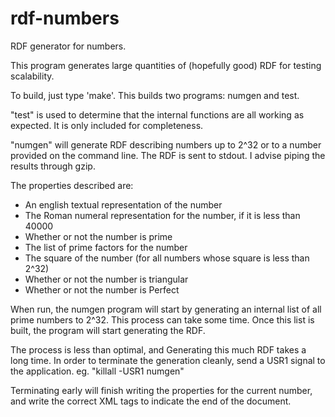 rdf-numbers
===========

RDF generator for numbers.

This program generates large quantities of (hopefully good) RDF for
testing scalability.

To build, just type 'make'.  This builds two programs: numgen and test.

"test" is used to determine that the internal functions are all working as
expected.  It is only included for completeness.

"numgen" will generate RDF describing numbers up to 2^32 or to a number
provided on the command line.  The RDF is sent to stdout.  I advise piping the
results through gzip.

The properties described are:
 * An english textual representation of the number
 * The Roman numeral representation for the number, if it is less than 40000
 * Whether or not the number is prime
 * The list of prime factors for the number
 * The square of the number (for all numbers whose square is less than 2^32)
 * Whether or not the number is triangular
 * Whether or not the number is Perfect

When run, the numgen program will start by generating an internal list of all
prime numbers to 2^32.  This process can take some time.  Once this list is
built, the program will start generating the RDF.

The process is less than optimal, and Generating this much RDF takes a long
time.  In order to terminate the generation cleanly, send a USR1 signal to the
application.
eg. "killall -USR1 numgen"

Terminating early will finish writing the properties for the current number,
and write the correct XML tags to indicate the end of the document.

